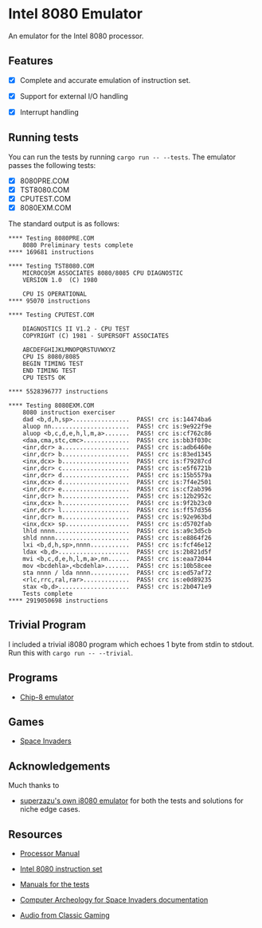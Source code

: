 # Intel 8080 Emulator

An emulator for the Intel 8080 processor.

## Features

- [x] Complete and accurate emulation of instruction set.

- [x] Support for external I/O handling

- [x] Interrupt handling


## Running tests

You can run the tests by running `cargo run -- --tests`. The emulator passes the following tests:

- [x] 8080PRE.COM
- [x] TST8080.COM
- [x] CPUTEST.COM
- [x] 8080EXM.COM

The standard output is as follows:

```
**** Testing 8080PRE.COM
    8080 Preliminary tests complete
**** 169681 instructions

**** Testing TST8080.COM
    MICROCOSM ASSOCIATES 8080/8085 CPU DIAGNOSTIC
    VERSION 1.0  (C) 1980

    CPU IS OPERATIONAL
**** 95070 instructions

**** Testing CPUTEST.COM

    DIAGNOSTICS II V1.2 - CPU TEST
    COPYRIGHT (C) 1981 - SUPERSOFT ASSOCIATES

    ABCDEFGHIJKLMNOPQRSTUVWXYZ
    CPU IS 8080/8085
    BEGIN TIMING TEST
    END TIMING TEST
    CPU TESTS OK

**** 5528396777 instructions 

**** Testing 8080EXM.COM
    8080 instruction exerciser
    dad <b,d,h,sp>................  PASS! crc is:14474ba6
    aluop nn......................  PASS! crc is:9e922f9e
    aluop <b,c,d,e,h,l,m,a>.......  PASS! crc is:cf762c86
    <daa,cma,stc,cmc>.............  PASS! crc is:bb3f030c
    <inr,dcr> a...................  PASS! crc is:adb6460e
    <inr,dcr> b...................  PASS! crc is:83ed1345
    <inx,dcx> b...................  PASS! crc is:f79287cd
    <inr,dcr> c...................  PASS! crc is:e5f6721b
    <inr,dcr> d...................  PASS! crc is:15b5579a
    <inx,dcx> d...................  PASS! crc is:7f4e2501
    <inr,dcr> e...................  PASS! crc is:cf2ab396
    <inr,dcr> h...................  PASS! crc is:12b2952c
    <inx,dcx> h...................  PASS! crc is:9f2b23c0
    <inr,dcr> l...................  PASS! crc is:ff57d356
    <inr,dcr> m...................  PASS! crc is:92e963bd
    <inx,dcx> sp..................  PASS! crc is:d5702fab
    lhld nnnn.....................  PASS! crc is:a9c3d5cb
    shld nnnn.....................  PASS! crc is:e8864f26
    lxi <b,d,h,sp>,nnnn...........  PASS! crc is:fcf46e12
    ldax <b,d>....................  PASS! crc is:2b821d5f
    mvi <b,c,d,e,h,l,m,a>,nn......  PASS! crc is:eaa72044
    mov <bcdehla>,<bcdehla>.......  PASS! crc is:10b58cee
    sta nnnn / lda nnnn...........  PASS! crc is:ed57af72
    <rlc,rrc,ral,rar>.............  PASS! crc is:e0d89235
    stax <b,d>....................  PASS! crc is:2b0471e9
    Tests complete
**** 2919050698 instructions

```

## Trivial Program
I included a trivial i8080 program which echoes 1 byte from stdin to stdout. Run
this with `cargo run -- --trivial`.

## Programs

- [Chip-8 emulator](programs/README.md#chip-8-emulator)

## Games

- [Space Invaders](games/README.md#space-invaders)

## Acknowledgements

Much thanks to 

- [superzazu's own i8080 emulator](https://github.com/superzazu/8080/) for both the tests and solutions for niche
  edge cases.

## Resources

- [Processor Manual](https://drakeor.com/uploads/8080-Programmers-Manual.pdf)

- [Intel 8080 instruction set](https://pastraiser.com/cpu/i8080/i8080_opcodes.html)

- [Manuals for the tests](https://altairclone.com/downloads/cpu_tests/8080_8085%20CPU%20Exerciser.pdf)

- [Computer Archeology for Space Invaders documentation](https://www.computerarcheology.com/Arcade/SpaceInvaders/Hardware.html)

- [Audio from Classic Gaming](https://www.classicgaming.cc/classics/space-invaders/sounds)

